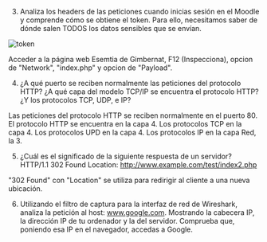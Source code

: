 3. Analiza los headers de las peticiones cuando inicias sesión en el Moodle y comprende
cómo se obtiene el token. Para ello, necesitamos saber de dónde salen TODOS los
datos sensibles que se envían.

![token](https://github.com/PolCasamitjana/despliegue-de-aplicaciones-web/assets/144775621/9b7030a1-d328-4924-8258-9dc91f5d5969)

Acceder a la página web Esemtia de Gimbernat, F12 (Inspecciona), opcion de "Network", "index.php" y opcion de "Payload".

4. ¿A qué puerto se reciben normalmente las peticiones del protocolo HTTP? ¿A qué
capa del modelo TCP/IP se encuentra el protocolo HTTP? ¿Y los protocolos TCP,
UDP, e IP?

Las peticiones del protocolo HTTP se reciben normalmente en el puerto 80. El protocolo HTTP se encuentra en la capa 4.
Los protocolos TCP en la capa 4.
Los protocolos UPD en la capa 4.
Los protocolos IP en la capa Red, la 3.

5. ¿Cuál es el significado de la siguiente respuesta de un servidor?
HTTP/1.1 302 Found
Location: http://www.example.com/test/index2.php

"302 Found" con "Location" se utiliza para redirigir al cliente a una nueva ubicación.

6. Utilizando el filtro de captura para la interfaz de red de Wireshark, analiza la petición
al host: www.google.com. Mostrando la cabecera IP, la dirección IP de tu ordenador y
la del servidor. Comprueba que, poniendo esa IP en el navegador, accedas a Google.


